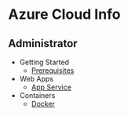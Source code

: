 # Azure Cloud Info
## Administrator
* Getting Started
  * [Prerequisites](azure-administrator/prerequisites.md)
* Web Apps
  * [App Service](azure-administrator/app-service.md)
* Containers
  * [Docker](azure-administrator/containers/docker.md)
